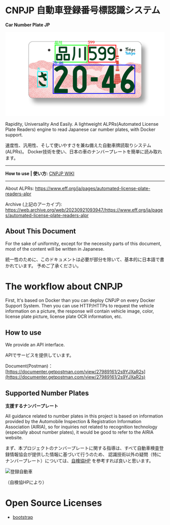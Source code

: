 # CNPJP 自動車登録番号標認識システム
**Car Number Plate JP**

![Shinagawa Plate](README.jpg)

Rapidity, Universality And Easily.
A lightweight ALPRs(Automated License Plate Readers) engine to read Japanese car number plates, with Docker support.

速度性、汎用性、そして使いやすさを兼ね備えた自動車牌読取りシステム(ALPRs)。
Docker技術を使い、日本の車のナンバープレートを簡単に読み取れます。

---

**How to use | 使い方:**
[CNPJP WIKI](https://github.com/KouShoken/CNPJP/wiki/%E3%83%9B%E3%83%BC%E3%83%A0)

---

About ALPRs:
https://www.eff.org/ja/pages/automated-license-plate-readers-alpr

Archive (上記のアーカイブ):
https://web.archive.org/web/20230921093947/https://www.eff.org/ja/pages/automated-license-plate-readers-alpr


## About This Document
For the sake of uniformity, except for the necessity parts of this document, 
most of the content will be written in Japanese.

統一性のために、このドキュメントは必要が部分を除いて、基本的に日本語で書かれています。
予めご了承ください。


# The workflow about CNPJP

First, It's based on Docker than you can deploy CNPJP on every Docker Support System.
Then you can use HTTP/HTTPs to request the vehicle information on a picture,
the response will contain vehicle image, color, license plate picture, license plate OCR information, etc.


## How to use

We provide an API interface.

APIでサービスを提供しています。

Document(Postman)：　[https://documenter.getpostman.com/view/27989161/2s9YJXaR2s](https://documenter.getpostman.com/view/27989161/2s9YJXaR2s)


## Supported Number Plates
**支援するナンバープレート**

All guidance related to number plates in this project is based on information provided by
the Automobile Inspection & Registration Information Association (AIRIA),
so for inquiries not related to recognition technology (especially about number plates),
it would be good to refer to the AIRIA website.

まず、本プロジェクトのナンバープレートに関する指導は、すべて自動車検査登録情報協会が提供した情報に基づいて行うのため、
認識技術以外の疑問（特にナンバープレート）については、[自検協HP](https://www.airia.or.jp/)
を参考すれば良いと思います。

![登録自動車](https://www.airia.or.jp/info/number/e49tph0000000131-img/e49tph000000014t.gif)

（自検協HPにより）

# Open Source Licenses
* [bootstrap](https://getbootstrap.com/)
